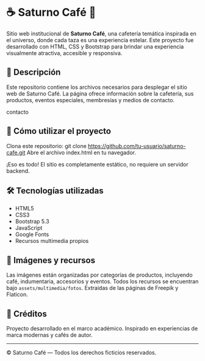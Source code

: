 # ☕ Saturno Café 🌌

Sitio web institucional de **Saturno Café**, una cafetería temática inspirada en el universo, donde cada taza es una experiencia estelar. Este proyecto fue desarrollado con HTML, CSS y Bootstrap para brindar una experiencia visualmente atractiva, accesible y responsiva.

## 🌠 Descripción

Este repositorio contiene los archivos necesarios para desplegar el sitio web de Saturno Café. La página ofrece información sobre la cafetería, sus productos, eventos especiales, membresías y medios de contacto.

contacto

## 🚀 Cómo utilizar el proyecto
Clona este repositorio:
    git clone https://github.com/tu-usuario/saturno-cafe.git
Abre el archivo index.html en tu navegador.

¡Eso es todo! El sitio es completamente estático, no requiere un servidor backend.


## 🛠️ Tecnologías utilizadas

- HTML5
- CSS3
- Bootstrap 5.3
- JavaScript
- Google Fonts
- Recursos multimedia propios

## 📸 Imágenes y recursos

Las imágenes están organizadas por categorías de productos, incluyendo café, indumentaria, accesorios y eventos. Todos los recursos se encuentran bajo `assets/multimedia/fotos`. Extraidas de las páginas de Freepik y Flaticon.

## 📝 Créditos

Proyecto desarrollado en el marco académico. Inspirado en experiencias de marca modernas y cafés de autor.

---

© Saturno Café — Todos los derechos ficticios reservados.